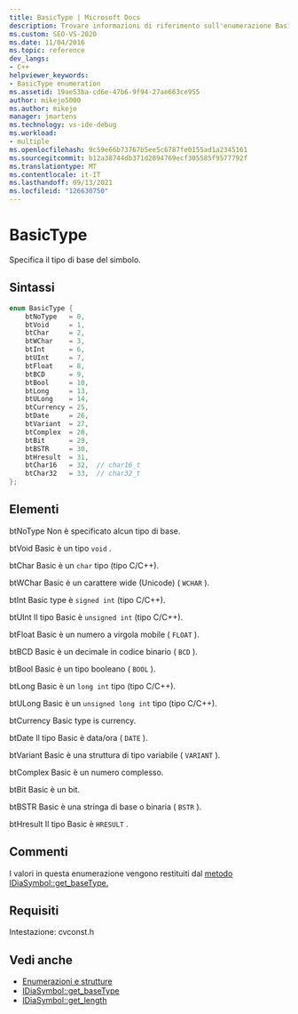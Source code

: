 ```yaml
---
title: BasicType | Microsoft Docs
description: Trovare informazioni di riferimento sull'enumerazione BasicType, che specifica il tipo di base di un simbolo nell'SDK Visual Studio di accesso all'interfaccia di debug.
ms.custom: SEO-VS-2020
ms.date: 11/04/2016
ms.topic: reference
dev_langs:
- C++
helpviewer_keywords:
- BasicType enumeration
ms.assetid: 19ae53ba-cd6e-47b6-9f94-27ae663ce955
author: mikejo5000
ms.author: mikejo
manager: jmartens
ms.technology: vs-ide-debug
ms.workload:
- multiple
ms.openlocfilehash: 9c59e66b73767b5ee5c6787fe0155ad1a2345161
ms.sourcegitcommit: b12a38744db371d2894769ecf305585f9577792f
ms.translationtype: MT
ms.contentlocale: it-IT
ms.lasthandoff: 09/13/2021
ms.locfileid: "126630750"
---
```

# <a name="basictype"></a>BasicType
Specifica il tipo di base del simbolo.

## <a name="syntax"></a>Sintassi

```C++
enum BasicType {
    btNoType   = 0,
    btVoid     = 1,
    btChar     = 2,
    btWChar    = 3,
    btInt      = 6,
    btUInt     = 7,
    btFloat    = 8,
    btBCD      = 9,
    btBool     = 10,
    btLong     = 13,
    btULong    = 14,
    btCurrency = 25,
    btDate     = 26,
    btVariant  = 27,
    btComplex  = 28,
    btBit      = 29,
    btBSTR     = 30,
    btHresult  = 31,
    btChar16   = 32,  // char16_t
    btChar32   = 33,  // char32_t
};
```

## <a name="elements"></a>Elementi
btNoType Non è specificato alcun tipo di base.

btVoid Basic è un tipo `void` .

btChar Basic è un `char` tipo (tipo C/C++).

btWChar Basic è un carattere wide (Unicode) ( `WCHAR` ).

btInt Basic type è `signed int` (tipo C/C++).

btUInt Il tipo Basic è `unsigned int` (tipo C/C++).

btFloat Basic è un numero a virgola mobile ( `FLOAT` ).

btBCD Basic è un decimale in codice binario ( `BCD` ).

btBool Basic è un tipo booleano ( `BOOL` ).

btLong Basic è un `long int` tipo (tipo C/C++).

btULong Basic è un `unsigned long int` tipo (tipo C/C++).

btCurrency Basic type is currency.

btDate Il tipo Basic è data/ora ( `DATE` ).

btVariant Basic è una struttura di tipo variabile ( `VARIANT` ).

btComplex Basic è un numero complesso.

btBit Basic è un bit.

btBSTR Basic è una stringa di base o binaria ( `BSTR` ).

btHresult Il tipo Basic è `HRESULT` .

## <a name="remarks"></a>Commenti
I valori in questa enumerazione vengono restituiti dal [metodo IDiaSymbol::get_baseType.](../../debugger/debug-interface-access/idiasymbol-get-basetype.md)

## <a name="requirements"></a>Requisiti
Intestazione: cvconst.h

## <a name="see-also"></a>Vedi anche
- [Enumerazioni e strutture](../../debugger/debug-interface-access/enumerations-and-structures.md)
- [IDiaSymbol::get_baseType](../../debugger/debug-interface-access/idiasymbol-get-basetype.md)
- [IDiaSymbol::get_length](../../debugger/debug-interface-access/idiasymbol-get-length.md)
